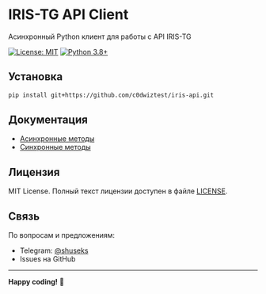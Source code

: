 # IRIS-TG API Client

Асинхронный Python клиент для работы с API IRIS-TG

[![License: MIT](https://img.shields.io/badge/License-MIT-yellow.svg)](https://opensource.org/licenses/MIT)
[![Python 3.8+](https://img.shields.io/badge/python-3.8+-blue.svg)](https://www.python.org/downloads/)

## Установка

```bash
pip install git+https://github.com/c0dwiztest/iris-api.git
```

## Документация
- [Асинхронные методы](docs/DOCS_ASYNC.md)
- [Синхронные методы](docs/DOCS_SYNC.md)

## Лицензия

MIT License. Полный текст лицензии доступен в файле [LICENSE](LICENSE).

## Связь

По вопросам и предложениям:
- Telegram: [@shuseks](https://t.me/shuseks)
- Issues на GitHub

---

**Happy coding!** 🚀